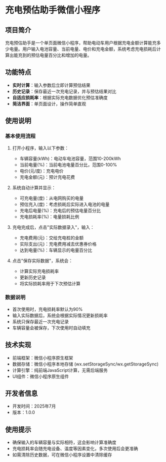# 充电预估助手微信小程序

## 项目简介

充电预估助手是一个单页面微信小程序，帮助电动车用户根据充电金额计算能充多少电量。用户输入电池容量、当前电量、电价和充电金额，系统考虑充电损耗后计算出能充到的预估电量百分比和增加的电量。

## 功能特点

- **实时计算**：输入参数后立即计算预估结果
- **历史记录**：保存最近一次充电记录，并与预估结果对比
- **自适应损耗率**：根据实际充电数据优化预估准确度
- **简洁界面**：单页面设计，操作简单直观

## 使用说明

### 基本使用流程

1. 打开小程序，输入以下参数：
   - 车辆容量(kWh)：电动车电池容量，范围10-200kWh
   - 当前电量(%)：当前电池电量百分比，范围0-100%
   - 电价(元/度)：充电电价
   - 充电金额(元)：预计充电花费

2. 系统自动计算并显示：
   - 可充电量(度)：从电网购买的电量
   - 预估充入(度)：考虑损耗后实际进入电池的电量
   - 充电后电量(%)：充电后的预估电量百分比
   - 充电损耗率(%)：电量损耗比例

3. 充电完成后，点击"实际数据录入"，输入：
   - 充电费用(元)：交给充电桩的金额
   - 实际支出(元)：充电费用减去优惠券价格
   - 达到电量(%)：车辆显示的电量百分比

4. 点击"保存实际数据"，系统会：
   - 计算实际充电损耗率
   - 更新历史记录
   - 将实际损耗率用于下次预估计算

### 数据说明

- 首次使用时，充电损耗率默认为90%
- 输入实际数据后，系统会根据实际情况更新损耗率
- 系统只保存最近一次充电记录
- 车辆容量会被保存，下次使用时自动填充

## 技术实现

- 前端框架：微信小程序原生框架
- 数据存储：微信小程序本地存储 (wx.setStorageSync/wx.getStorageSync)
- 计算引擎：纯前端JavaScript计算，无需后端服务
- UI组件：微信小程序原生组件

## 开发者信息

- 开发时间：2025年7月
- 版本：1.0.0

## 使用提示

- 确保输入的车辆容量与实际相符，这会影响计算准确度
- 充电损耗率会随充电设备、温度等因素变化，多次使用后会更准确
- 如需清除历史数据，可在微信小程序设置中清除缓存
